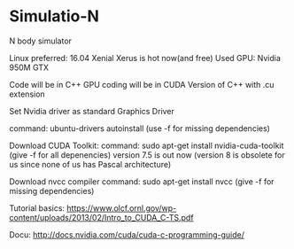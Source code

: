 # Simulatio-N
N body simulator

Linux preferred: 16.04 Xenial Xerus is hot now(and free)
Used GPU: Nvidia 950M GTX

Code will be in C++
GPU coding will be in CUDA
  Version of C++ with .cu extension

Set Nvidia driver as standard Graphics Driver

  command: ubuntu-drivers autoinstall
  (use -f for missing dependencies)

Download CUDA Toolkit:
  command: sudo apt-get install nvidia-cuda-toolkit
  (give -f for all depenencies)
  version 7.5 is out now
  (version 8 is obsolete for us since none of us has Pascal architecture)

Download nvcc compiler
  command: sudo apt-get install nvcc
  (give -f for missing dependencies)

Tutorial basics: https://www.olcf.ornl.gov/wp-content/uploads/2013/02/Intro_to_CUDA_C-TS.pdf

Docu: http://docs.nvidia.com/cuda/cuda-c-programming-guide/
